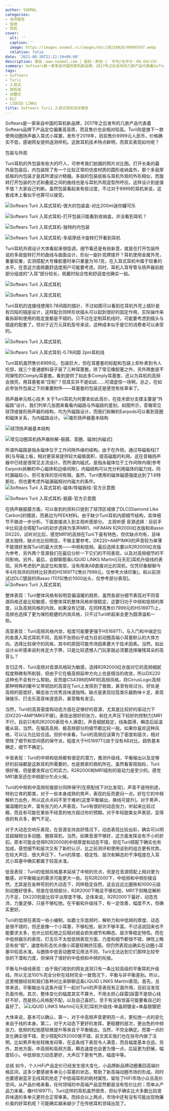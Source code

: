 ```yaml
---
author: SOOMAL
categories:
- 测评报告
- 音频
- 耳机
cover:
  alt: ''
  caption: ''
  image: https://images.soomal.cc/images/doc/20210820/00095597.webp
  relative: false
date: '2021-08-20T21:22:19+08:00'
description: 源自：www.soomal.com | 版权：原创 |  平均/总评分：09.69/155
summary: Softears是一家来自中国的耳机新品牌，2017年之后发布的几款产品代表着Softears品牌下产品定位偏重高音质，而且售价也会相对较高。Turii则是旗下一款使用动圈扬声器入耳式小耳塞，发布于2019年，目前售价8999元。其最大卖点在于扬声器部分使用了导磁板柱的外磁路设计，它的表现如何呢？
tags:
- Softears
- Turii
- 入耳式
- 耳机线
- 动圈式
- DLC
- LIQUID LINKS
title: Softears Turii 入耳式耳机测评报告
---
```


Softears是一家来自中国的耳机新品牌，2017年之后发布的几款产品代表着Softears品牌下产品定位偏重高音质，而且售价也会相对较高。Turii则是旗下一款使用动圈扬声器入耳式小耳塞，发布于2019年，目前售价8999元人民币，价格确实不低，感谢网友提供送测样机。这款耳机技术特点鲜明，而真实表现如何呢？



包装与外观



Turii耳机的外包装有些大的吓人，可参考我们拍摄的照片对比图。打开长条的最外层包装后，内包装除了有一个比较正常的仿皮材质的圆形收纳盒外，那个多层厚纸板的内包装才是其所谓设计精髓。多层的包装纸板与耳机外观的外形相似，而旋转打开包装的方式和叠层之间的曲线也是与耳机外观造型所呼应。这样设计到底值不值？大家自己判断。虽然包装看起来有些过度，不过对于8999的耳机来说，这套成本上看似乎也算可以接受。



![Softears Turii 入耳式耳机-很大的包装盒-对比200ml迷你罐可乐](https://images.soomal.cc/images/doc/20210814/00095511_01.webp)



![Softears Turii 入耳式耳机-打开包装只能看到收纳盒，并没看到耳机？](https://images.soomal.cc/images/doc/20210814/00095512_01.webp)



![Softears Turii 入耳式耳机-独特的内包装](https://images.soomal.cc/images/doc/20210814/00095515_01.webp)



![Softears Turii 入耳式耳机-多层厚纸卡旋转打开看到耳机](https://images.soomal.cc/images/doc/20210814/00095516_01.webp)



Turii耳机外观设计大体看起来很低调，细节看还是有些新意，就是在打开包装所说的多层旋转打开的曲线与曲面设计，形似一副扑克牌搓开？耳机使用金属外壳，重量较重，实测搭配大号橡胶塞时单只重量为16.1克，在入耳式耳机中属于较重的水平。在意这方面佩戴舒适度用户可能要考虑。同时，耳机入耳导管与扬声器前舱部分组成的“入耳”部分较长，佩戴时贴合性和舒适度也确实一般。



![Softears Turii 入耳式耳机](https://images.soomal.cc/images/doc/20210814/00095518_01.webp)



![Softears Turii 入耳式耳机](https://images.soomal.cc/images/doc/20210814/00095519_01.webp)



Turii耳机的连接线使用0.78间距的插针，不过如图可以看到在耳机外壳上插针是有凹陷的插座设计，这样配合同样形状插头可以起到很好的固定作用，实际操作来看拆卸和使用的稳定度都是不错的。只不过在定制耳机线时，可能要考虑到插头与插座的配套了。但对于近万元耳机型号来说，这种成本似乎是它的消费者可以承受的。



![Softears Turii 入耳式耳机](https://images.soomal.cc/images/doc/20210814/00095522_01.webp)



![Softears Turii 入耳式耳机-0.78间距 2pin耳机线](https://images.soomal.cc/images/doc/20210814/00095523_01.webp)



Turii耳机虽然售价8999元，包装巨大，但在耳塞套的标配和包装上却朴素到令人吃惊，就三个普通塑料袋子装了三种耳塞套。除了常见橡胶塞之外，另外两套是不同弹性的Comply耳塞套。看到提供了如此多Comply耳塞套，还以为耳机的高频会很亮，用耳塞套来“压制”？但其实并不是如此……可谓虚惊一场啊。总之，在如此夸张外包装之下的重要附件――耳塞套的包装还是感觉有些草率了。

扬声器单元核心技术
关于Turii耳机为何要卖如此高价，在技术部分支撑主要是“外磁路”设计。我们列举几张图来看看内磁路与外磁路的差别。如图所示，音箱常见球顶或锥形扬声器的结构，均为外磁路设计。而我们拆解的Earpods可以看到音圈和磁体关系，为内磁路设计。
![锥形扬声器基本结构](https://images.soomal.cc/images/doc/20210820/00095591_01.webp)




![球顶扬声器基本结构](https://images.soomal.cc/images/doc/20210820/00095592_01.webp)




![常见动圈耳机扬声器拆解-振膜、音圈、磁体[内磁式]](https://images.soomal.cc/images/doc/20210820/00095593.webp)




所谓外磁路是指永磁体位于工作间隙外缘的结构。由于在外侧，通过导磁板柱[T铁]与导磁上板，相对更容易提供较大磁极面积，提高磁能的利用。这在音箱扬声器中已经是很常见主流设计。而所谓内磁式，是指永磁体位于工作间隙内缘[参考Earpods拆解的中心磁体和边缘间隙]，内磁结构可以充分利用磁体的磁力线，同时漏磁较小。但可发挥的空间有限。虽然，Turii使用的磁体磁感强度达到了1.6特斯拉，但也要考虑外磁漏磁相对内磁大的条件。
![Softears Turii 入耳式耳机-磁体/导磁板柱-官方示意图](https://images.soomal.cc/images/doc/20210820/00095595_01.webp)




![Softears Turii 入耳式耳机-振膜-官方示意图](https://images.soomal.cc/images/doc/20210820/00095596_01.webp)




在扬声器振膜方面，可以查到的资料只提到了球顶区域做了DLC[Diamond Like Carbon]的镀层，而悬边为PEEK材料。由于缺少Turii耳机内部细节结构，具体细节不做进一步分析。下面直接进入到主观听感部分。
主观听感
音源选择：目前手中比较适合搭配Turii的初步选择为享声MR1、HiFiMAN R2R2000红衣版和iBasso DX220，试听对比后，感觉MR1的高频在Turii下虽有特色，但优缺点均有，且味道太独特，缺点也比较明显，不做主要参考。DX220+AMP1MKII的声音较为单薄不能很好发挥Turii的最大优势――中频和低频。最后选择主要以R2R2000红衣版为参考，另外两个音源我们在最后分析一下它们的不同表现，以及对高频细节的不同影响。另外，最后，会聊聊那条LIQUID LINKS Martini[马天尼]耳机升级线的表现。另外考虑到产品定位和类型，没有用来AB直接对比的耳机，仅凭印象聊聊今年4月测评的同样比较贵的HS1697Ti[售价7999元，仅参考大体印象]，和以前测试过DLC镀层的iBasso IT01S[售价1000出头，仅参考部分表现]。
![Softears Turii 入耳式耳机](https://images.soomal.cc/images/doc/20210814/00095521.webp)




整体表现：Turii整体风格有较明显偏温暖的趋势，虽然各部分细节表现对不同音源风格还是比较敏感，但整体耳机整体风格却很稳定。这要归功于中频和低频的厚度，以及高频风格的内敛。如果没有记错，在同样高售价7999元的HS1697Ti上，高频也选择了更为保险稳健的内敛风格，只不过Turii听起来会更为圆滑温和一些。

高音表现：Turii高频风格内敛，程度可能要更强于HS1697Ti，与入门和中端定位的各类入耳式耳机不同，高频不张扬似乎成为目前动圈高端小耳塞默认的大体方向，选择比较保守的风格，其中的原因可能市场因素要大于技术因素。当然，如此设计从听感来说利肯定大于弊，只是比较遗憾入门玩家就必须要选择摧残耳朵的高音么？

言归正传，Turii高频对音源风格较为敏感，选择R2R2000红衣版对它的高频细腻程度稍微有所削弱，但由于它在极高频延申方向上也是相当的收敛，所以DX220这种也不会有什么帮助。反而是CS4398的MR1的高频风格，将CirrusLogic高频那种特殊的暖中又带韧劲的高音在Turii上发挥到了极致，甚至有些过分。好处是高频的密度好，瞬态张力优秀且味道独特。缺点是表现拉弦类乐器韵味十足，表现弹拨乐、打击乐高音味道诡异，甚至略有发涩。

当然，Turii的高音密度和动态方面在足够好的音源，尤其是比较好的驱动力下[DX220+AMP1MKII不够]，表现出很好的张力，和在大声压下较好的控制力[MR1不行，目前只有R2R2000表现令人满意]，声音细腻稳定，线条圆滑，瞬态后延温暖从容。当然，在偏高高频、极高频部分的细节都比较一般。如果你喜欢这种风格，可以认为比较合适。但折中来看，Turii的高频应该算为了密度和层次，相对牺牲了细节和空间感的保守派，程度大于HS1697Ti[由于没有AB对比，趋势基本确定，细节不确定]。

中音表现：Turii的中频和低频都有很足的潜力，推测升级线，平衡输出以及足够好的前端都是这款耳机所需要的，也是商家的商机所在。虽然看客观指标，Turii很好推，但是要发挥出它的实力，R2R2000和MR1级别的驱动力是至少的。感觉MR1甚至还在中频部分欠点火候。

Turii的中频和中高频衔接部分同样保守[在原配线下对比发现]，声音不是特别透，特别立体的那类，对于一些本身成熟的男声，表现的反而更闷一点。好在它的中频解析力出色，所以这点点闷不至于难听[这里平衡输出，换线可提升]。对于男声，偏温暖的女声，富有张力的人声表现，Turii有很好的动态张力，听起来比较过瘾，而且有可能在某些不经意的地方超过你的预期。对于年轻甜美女声表现，显得收的有点多，朝气不足。

对于大动态交响乐表现，在音源支持良好情况下，动态表现比较出彩，确实可以明显超越相当多动圈、圈铁耳机，当然，如果音源不够好，这方面发挥会有不小的折扣。原本可能会觉得R2R2000的中频厚度和动态不错，但在Turii搭配下确实也有加成，感觉细节和层次又有了新的认识，比之前测评和使用谈到的组合更有优势。在较大声压、很大声压下，Turii的厚度、稳定性、层次和瞬态的干净程度在入耳式小耳塞中确实都属于较高水准。

低音表现：Turii的低频风格基本延续了中频的优点，但是在音源搭配上相对更为敏感，对平衡输出的需求可能更大一些。在R2R2000下，中低频和中频衔接自然，尤其是在各种苛刻的大动态下，同样稳定自然，这会远远比圈铁和1000元级别动圈好很多。但是在低频部分，R2R2000下略显不够松弛，MR1下则略显解析力不足，DX220则是比较平淡厚度不够。总体来说，R2R2000下最好，动态充沛，力量足够，只是不够松弛。在平衡和升级线下，有一定改善，幅度不大，但确实更好。

Turii的低频在表现一些小编制，如爵士乐低频时，解析力和中低频的厚度、动态是很不错的，但还是像一个小耳塞，不够松弛，层次不够丰富。不过话说回来也不能要求太多，也许比较松弛之后相对就会损失细节和瞬态、层次等稳定特性。而在中低频器乐的表现，打击乐不太低低频表现方面，力度和细节都很不错，弹性上略显有些“假”，速度和形态优点像小耳塞轻微挤压感。但仍然表现出确实在动圈小耳塞中较高水准。与圈铁中低音动圈常见用法不同，Turii无法达到它们那样比较夸张的下潜和力度，但保持了很好的中低频和中频的衔接。

平衡与升级线表现：由于我们收到的网友送测只有一条比较高级的平衡耳机升级线，所以无法100%完全分析在线材完全一致情况下，平衡与非平衡差别。所以，这里根据经验和我们各种对比来聊聊这条LIQUID LINKS Martini表现。首先，总体来说，平衡输出与这条升级下一起对Turii的声音表现有正面作用，目前没发现负面作用。其次，整体变化的幅度其实不算大，不用太担心踩雷[踩雷不是担心线好不好，而是担心风格配不配，以及自己喜好]，至于有没有惊喜可能要看自己的喜好了。
![LIQUID LINKS Martini[马天尼]耳机升级线-单晶铜镀金+单晶银镀钯](https://images.soomal.cc/images/doc/20210814/00095526.webp)




大体来说，基本可以确认，第一，对于中高频声音更明亮一点，更松弛一点的变化来自于线的本身。第二，对于大动态下更好的发挥，更稳健的层次，更出色的中频张力、低频的松弛感轻微提升等来自于平衡输出。当然，不完全确定。而第一点的变化确实很不错，至少搭配R2R2000很不错。前文其实我们也在括号内做了注明，比如男声有些轻微发闷等，在这条线下表现令人满意，而且幅度基本合适。另外，其他方面，中高频和高频方面，瞬态速度也会更为慢一点，后延更为舒展，幅度较小。中低频张力动态更好，大声压下更有气势，幅度中等。

总结
如今，个人HiFi产品定价已经发生很大变化，小品牌新品牌动圈重回高端价格区间，这多少要感谢多单元小耳塞的状态，帮助了新高端动圈市场的形成。同时也要感谢蓝牙无线耳机抢走了中低端耳机的耗材属性，留给了HiFi市场小众且高价空间。从产品价格来看，任何领域的中高端产品显然都是没有性价比的；而单从产品力来看，像HS1697Ti，Turii这样的耳机虽然很贵，但似乎确实比大多数比较诡异味道的多单元更符合正常审美。而综合以上两点，市场中还有没有可能出现物廉价美的好耳机呢？可能确实越来越少了在传统耳机领域出现了。